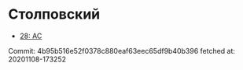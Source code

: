 # Столповский
- [28: AC](28.md)

Commit: 4b95b516e52f0378c880eaf63eec65df9b40b396
 fetched at: 20201108-173252
